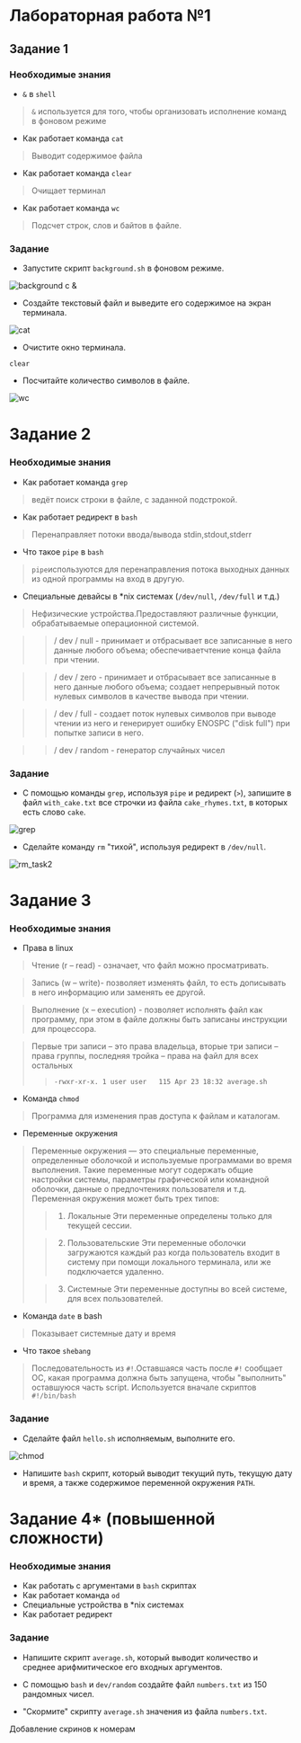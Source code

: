 # Лабораторная работа №1

## Задание 1

### Необходимые знания

* `&` в `shell`

> `&` используется для того, чтобы организовать исполнение команд в фоновом режиме

* Как работает команда `cat`

> Выводит содержимое файла

* Как работает команда `clear`

> Очищает терминал

* Как работает команда `wc`

> Подсчет строк, слов и байтов в файле.


### Задание

* Запустите скрипт `background.sh` в фоновом режиме.

![background с &](pics/background.png)

* Создайте текстовый файл и выведите его содержимое на экран терминала.

![cat](pics/cat.png)

* Очистите окно терминала.

`clear`

* Посчитайте количество символов в файле.

![wc](pics/wc.png)

# Задание 2

### Необходимые знания

* Как работает команда `grep`

> ведёт поиск строки в файле, с заданной подстрокой.

* Как работает редирект в `bash`

> Перенаправляет потоки ввода/вывода stdin,stdout,stderr 

* Что такое `pipe` в `bash`

> `pipe`используются для перенаправления потока выходных данных из одной программы на вход в другую.

* Специальные девайсы в *nix системах (`/dev/null`, `/dev/full` и т.д.)

> Нефизические устройства.Предоставляют различные функции, обрабатываемые операционной системой.

>>/ dev / null  - принимает и отбрасывает все записанные в него данные любого объема; обеспечиваетчтение конца файла при чтении.

>>/ dev / zero  - принимает и отбрасывает все записанные в него данные любого объема; создает непрерывный поток нулевых символов в качестве вывода при чтении.

>>/ dev / full  - создает поток нулевых символов при выводе чтении из него и генерирует ошибку ENOSPC ("disk full") при попытке записи в него.

>>/ dev / random - генератор случайных чисел


### Задание

* С помощью команды `grep`, используя `pipe` и редирект (`>`), запишите в файл `with_cake.txt` все строчки из файла `cake_rhymes.txt`, в которых есть слово `cake`.

![grep](pics/grep.png)

* Сделайте команду `rm` "тихой", используя редирект в `/dev/null`.

![rm_task2](pics/rm_task2.png)

# Задание 3

### Необходимые знания

* Права в linux

>Чтение (r – read) - означает, что файл можно просматривать. 

>Запись (w – write)- позволяет изменять файл, то есть дописывать в него информацию или заменять ее другой.

>Выполнение (x – execution) - позволяет исполнять файл как программу, при этом в файле должны быть записаны инструкции для процессора.

>Первые три записи – это права владельца, вторые три записи – права группы, последняя тройка – права на файл для всех остальных
>> `-rwxr-xr-x. 1 user user   115 Apr 23 18:32 average.sh`

* Команда `chmod`

> Программа для изменения прав доступа к файлам и каталогам.

* Переменные окружения

>Переменные окружения — это специальные переменные, определенные оболочкой и используемые программами во время выполнения.
>Такие переменные могут содержать общие настройки системы, параметры графической или командной оболочки, данные о предпочтениях пользователя и т.д. 
>Переменная окружения может быть трех типов:
>
>>1. Локальные
>    Эти переменные определены только для текущей сессии. 
>
>>2. Пользовательские
>    Эти переменные оболочки загружаются каждый раз когда пользователь входит в систему при помощи локального терминала, или же подключается удаленно.
>
>>3. Системные
>    Эти переменные доступны во всей системе, для всех пользователей.

* Команда `date` в bash
> Показывает системные дату и время

* Что такое `shebang`
> Последовательность из `#!`.Оставшаяся часть после `#!` сообщает ОС, какая программа должна быть запущена, чтобы "выполнить" оставшуюся часть script.
> Используется вначале скриптов `#!/bin/bash`

### Задание

* Сделайте файл `hello.sh` исполняемым, выполните его.

![chmod](pics/chmod_task3.png)

* Напишите `bash` скрипт, который выводит текущий путь, текущую дату и время, а также содержимое переменной окружения `PATH`.


# Задание 4\* (повышенной сложности)

### Необходимые знания

* Как работать с аргументами в `bash` скриптах
* Как работает команда `od`
* Специальные устройства в *nix системах
* Как работает редирект

### Задание

* Напишите скрипт `average.sh`, который выводит количество и среднее арифмитическое его входных аргументов.

* С помощью `bash` и `dev/random` создайте файл `numbers.txt` из 150 рандомных чисел.

* "Скормите" скрипту `average.sh` значения из файла `numbers.txt`.

Добавление скринов к номерам